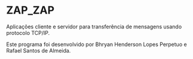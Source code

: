 # ZAP_ZAP
Aplicações cliente e servidor para transferência de mensagens usando protocolo TCP/IP.

Este programa foi desenvolvido por Bhryan Henderson Lopes Perpetuo e Rafael Santos de Almeida.
